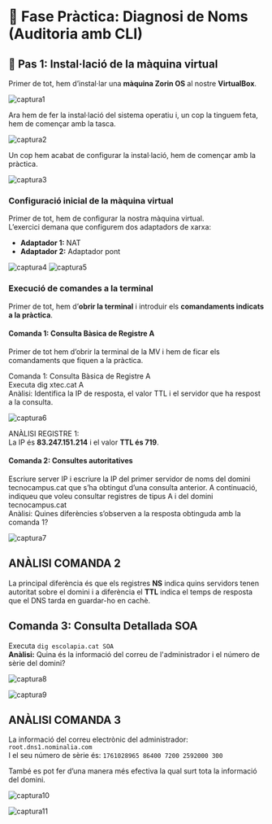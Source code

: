 # 🧩 Fase Pràctica: Diagnosi de Noms (Auditoria amb CLI)

## 🔹 Pas 1: Instal·lació de la màquina virtual

Primer de tot, hem d’instal·lar una **màquina Zorin OS** al nostre **VirtualBox**.

![captura1](img/capt1.png)

Ara hem de fer la instal·lació del sistema operatiu i, un cop la tinguem feta, hem de començar amb la tasca.

![captura2](img/capt2.png)

Un cop hem acabat de configurar la instal·lació, hem de començar amb la pràctica.

![captura3](img/capt3.png)

###  Configuració inicial de la màquina virtual

Primer de tot, hem de configurar la nostra màquina virtual.  
L’exercici demana que configurem dos adaptadors de xarxa:

- **Adaptador 1:** NAT  
- **Adaptador 2:** Adaptador pont  

![captura4](img/capt4.png)                   ![captura5](img/capt5.png)

###  Execució de comandes a la terminal

Primer de tot, hem d’**obrir la terminal** i introduir els **comandaments indicats a la pràctica**.


####  Comanda 1: Consulta Bàsica de Registre A

Primer de tot hem d’obrir la terminal de la MV i hem de ficar els comandaments que fiquen a la pràctica.

Comanda 1: Consulta Bàsica de Registre A  
Executa dig xtec.cat A  
Anàlisi: Identifica la IP de resposta, el valor TTL i el servidor que ha respost a la consulta.

![captura6](img/capt6.png)

ANÀLISI REGISTRE 1:  
La IP és **83.247.151.214** i el valor **TTL és 719**.

#### Comanda 2: Consultes autoritatives  
Escriure server IP i escriure la IP del primer servidor de noms del domini tecnocampus.cat que s’ha obtingut d’una consulta anterior. A continuació, indiqueu que voleu consultar registres de tipus A i del domini tecnocampus.cat  
Anàlisi: Quines diferències s’observen a la resposta obtinguda amb la comanda 1?

![captura7](img/capt7.png)

## ANÀLISI COMANDA 2

La principal diferència és que els registres **NS** indica quins servidors tenen autoritat sobre el domini i a diferència el **TTL** indica el temps de resposta que el DNS tarda en guardar-ho en cachè.


## Comanda 3: Consulta Detallada SOA

Executa `dig escolapia.cat SOA`  
**Anàlisi:** Quina és la informació del correu de l'administrador i el número de sèrie del domini?

![captura8](img/capt8.png)

![captura9](img/capt9.png)

## ANÀLISI COMANDA 3

La informació del correu electrònic del administrador: `root.dns1.nominalia.com`  
I el seu número de sèrie és: `1761028965 86400 7200 2592000 300`

També es pot fer d’una manera més efectiva la qual  surt tota la informació del domini.

![captura10](img/capt10.png)

![captura11](img/capt11.png)





